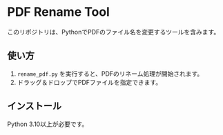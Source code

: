 # PDF Rename Tool
このリポジトリは、PythonでPDFのファイル名を変更するツールを含みます。

## 使い方
1. `rename_pdf.py` を実行すると、PDFのリネーム処理が開始されます。
2. ドラッグ＆ドロップでPDFファイルを指定できます。

## インストール
Python 3.10以上が必要です。

